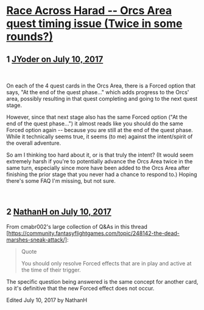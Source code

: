 # [Race Across Harad -- Orcs Area quest timing issue (Twice in some rounds?)](https://community.fantasyflightgames.com/topic/253804-race-across-harad-orcs-area-quest-timing-issue-twice-in-some-rounds/)

## 1 [JYoder on July 10, 2017](https://community.fantasyflightgames.com/topic/253804-race-across-harad-orcs-area-quest-timing-issue-twice-in-some-rounds/?do=findComment&comment=2873231)

 

On each of the 4 quest cards in the Orcs Area, there is a Forced option that says, "At the end of the quest phase..." which adds progress to the Orcs' area, possibly resulting in that quest completing and going to the next quest stage.

However, since that next stage also has the same Forced option ("At the end of the quest phase...") it almost reads like you should do the same Forced option again -- because you are still at the end of the quest phase. While it technically seems true, it seems (to me) against the intent/spirit of the overall adventure.

So am I thinking too hard about it, or is that truly the intent? (It would seem extremely harsh if you're to potentially advance the Orcs Area twice in the same turn, especially since more have been added to the Orcs Area after finishing the prior stage that you never had a chance to respond to.) Hoping there's some FAQ I'm missing, but not sure.

 

## 2 [NathanH on July 10, 2017](https://community.fantasyflightgames.com/topic/253804-race-across-harad-orcs-area-quest-timing-issue-twice-in-some-rounds/?do=findComment&comment=2873286)

From cmabr002's large collection of Q&As in this thread [https://community.fantasyflightgames.com/topic/248142-the-dead-marshes-sneak-attack/]:

> Quote
> 
> You should only resolve Forced effects that are in play and active at the time of their trigger.

The specific question being answered is the same concept for another card, so it's definitive that the new Forced effect does not occur.

Edited July 10, 2017 by NathanH

